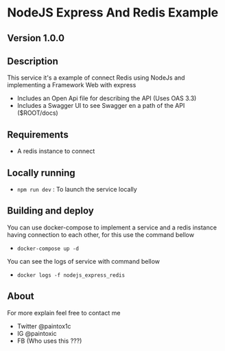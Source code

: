 # NodeJS Express And Redis Example

## Version 1.0.0
## Description

This service it's a example of connect Redis using NodeJs and implementing a Framework Web with express

- Includes an Open Api file for describing the API (Uses OAS 3.3)
- Includes a Swagger UI to see Swagger en a path of the API ($ROOT/docs)
## Requirements

- A redis instance to connect

## Locally running 

- ``npm run dev`` : To launch the service locally

## Building and deploy

You can use docker-compose to implement a service and a redis instance having connection to each other, for this use the command bellow

- ``docker-compose up -d``

You can see the logs of service with command bellow

- ``docker logs -f nodejs_express_redis``


## About

For more explain feel free to contact me 

- Twitter @paintox1c
- IG @paintoxic
- FB (Who uses this ???)